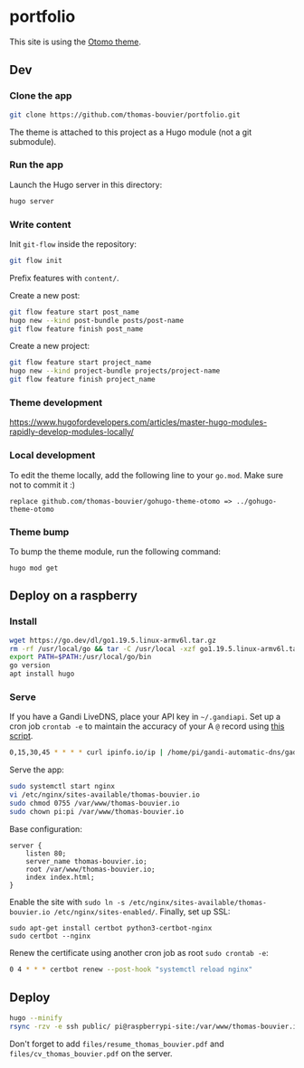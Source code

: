 # portfolio

This site is using the [Otomo theme](https://github.com/thomas-bouvier/gohugo-theme-otomo).

## Dev

### Clone the app

```bash
git clone https://github.com/thomas-bouvier/portfolio.git
```

The theme is attached to this project as a Hugo module (not a git submodule).

### Run the app

Launch the Hugo server in this directory:

```bash
hugo server
```

### Write content

Init `git-flow` inside the repository:

```bash
git flow init
```

Prefix features with `content/`.

Create a new post:

```bash
git flow feature start post_name
hugo new --kind post-bundle posts/post-name
git flow feature finish post_name
```

Create a new project:

```bash
git flow feature start project_name
hugo new --kind project-bundle projects/project-name
git flow feature finish project_name
```

### Theme development

https://www.hugofordevelopers.com/articles/master-hugo-modules-rapidly-develop-modules-locally/

### Local development

To edit the theme locally, add the following line to your `go.mod`. Make sure not to commit it :)

```
replace github.com/thomas-bouvier/gohugo-theme-otomo => ../gohugo-theme-otomo
```

### Theme bump

To bump the theme module, run the following command:

```
hugo mod get
```

## Deploy on a raspberry

### Install

```bash
wget https://go.dev/dl/go1.19.5.linux-armv6l.tar.gz
rm -rf /usr/local/go && tar -C /usr/local -xzf go1.19.5.linux-armv6l.tar.gz
export PATH=$PATH:/usr/local/go/bin
go version
apt install hugo
```

### Serve

If you have a Gandi LiveDNS, place your API key in `~/.gandiapi`. Set up a cron job `crontab -e` to maintain the accuracy of your A `@` record using [this script](https://github.com/brianreumere/gandi-automatic-dns).

```bash
0,15,30,45 * * * * curl ipinfo.io/ip | /home/pi/gandi-automatic-dns/gad -5 -s -d thomas-bouvier.io -r "@"
```

Serve the app:

```bash
sudo systemctl start nginx
vi /etc/nginx/sites-available/thomas-bouvier.io
sudo chmod 0755 /var/www/thomas-bouvier.io
sudo chown pi:pi /var/www/thomas-bouvier.io
```

Base configuration:

```
server {
    listen 80;
    server_name thomas-bouvier.io;
    root /var/www/thomas-bouvier.io;
    index index.html;
}
```

Enable the site with `sudo ln -s /etc/nginx/sites-available/thomas-bouvier.io /etc/nginx/sites-enabled/`. Finally, set up SSL:

```console
sudo apt-get install certbot python3-certbot-nginx
sudo certbot --nginx
```

Renew the certificate using another cron job as root `sudo crontab -e`:

```bash
0 4 * * * certbot renew --post-hook "systemctl reload nginx"
```

## Deploy

```bash
hugo --minify
rsync -rzv -e ssh public/ pi@raspberrypi-site:/var/www/thomas-bouvier.io/ --delete-after
```

Don't forget to add `files/resume_thomas_bouvier.pdf` and `files/cv_thomas_bouvier.pdf` on the server.